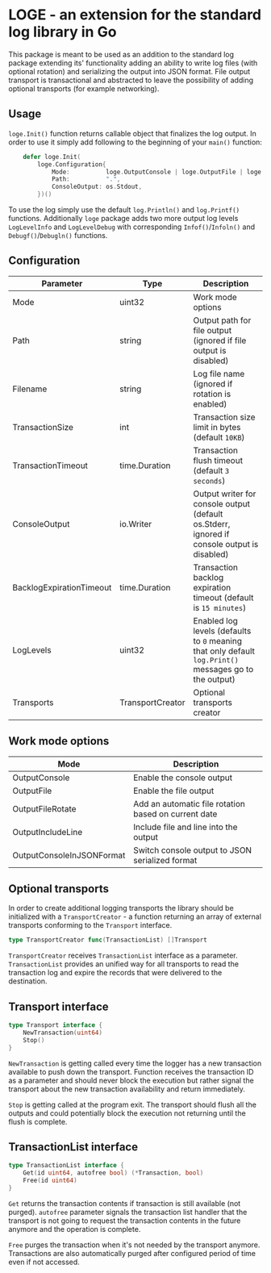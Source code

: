 # LOGE - an extension for the standard log library in Go

This package is meant to be used as an addition to the standard log package extending its' functionality adding
an ability to write log files (with optional rotation) and serializing the output into JSON format.  File output
transport is transactional and abstracted to leave the possibility of adding optional transports (for example networking).

## Usage

`loge.Init()` function returns callable object that finalizes the log output. In order to use it simply add following
to the beginning of your `main()` function:

```go
    defer loge.Init(
        loge.Configuration{
            Mode:          loge.OutputConsole | loge.OutputFile | loge.OutputFileRotate,
            Path:          ".",
            ConsoleOutput: os.Stdout,
        })()
```

To use the log simply use the default `log.Println()` and `log.Printf()` functions.  Additionally `loge` package adds two more
output log levels `LogLevelInfo` and `LogLevelDebug` with corresponding `Infof()`/`Infoln()` and `Debugf()`/`Debugln()` functions.

## Configuration

Parameter|Type|Description
---------|----|-----------
Mode|uint32|Work mode options
Path|string|Output path for file output (ignored if file output is disabled)
Filename|string|Log file name (ignored if rotation is enabled)
TransactionSize|int|Transaction size limit in bytes (default `10KB`)
TransactionTimeout|time.Duration|Transaction flush timeout (default `3 seconds`)
ConsoleOutput|io.Writer|Output writer for console output (default os.Stderr, ignored if console output is disabled)
BacklogExpirationTimeout|time.Duration|Transaction backlog expiration timeout (default is `15 minutes`)
LogLevels|uint32|Enabled log levels (defaults to `0` meaning that only default `log.Print()` messages go to the output)
Transports|TransportCreator|Optional transports creator

## Work mode options

Mode|Description
----|-----------
OutputConsole|Enable the console output
OutputFile|Enable the file output
OutputFileRotate|Add an automatic file rotation based on current date
OutputIncludeLine|Include file and line into the output
OutputConsoleInJSONFormat|Switch console output to JSON serialized format

## Optional transports

In order to create additional logging transports the library should be initialized with a `TransportCreator` - a function returning an array of external transports conforming to the `Transport` interface.

```go
type TransportCreator func(TransactionList) []Transport
```

`TransportCreator` receives `TransactionList` interface as a parameter. `TransactionList` provides an unified way for all transports to read the transaction log and expire the records that were delivered to the destination.

## Transport interface

```go
type Transport interface {
	NewTransaction(uint64)
	Stop()
}
```

`NewTransaction` is getting called every time the logger has a new transaction available to push down the transport. Function receives the transaction ID as a parameter and should never block the execution but rather signal the transport about the new transaction availability and return immediately.

`Stop` is getting called at the program exit. The transport should flush all the outputs and could potentially block the execution not returning until the flush is complete.

## TransactionList interface

```go
type TransactionList interface {
	Get(id uint64, autofree bool) (*Transaction, bool)
	Free(id uint64)
}
```

`Get` returns the transaction contents if transaction is still available (not purged). `autofree` parameter signals the transaction list handler that the transport is not going to request the transaction contents in the future anymore and the operation is complete.

`Free` purges the transaction when it's not needed by the transport anymore. Transactions are also automatically purged after configured period of time even if not accessed.
